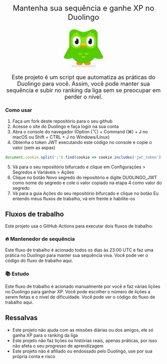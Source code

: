 
<p align="center" style="font-size: 24px;">
Mantenha sua sequência e ganhe XP no Duolingo
</p>

 <p align="center"> <img src="duo.svg" width="128px"/> </p>


<p align="center" style="font-size: 18px;">
  Este projeto é um script que automatiza as práticas do Duolingo para você. Assim, você pode manter sua sequência e subir no ranking da liga sem se preocupar em perder o nível.
</p>


### Como usar

1. Faça um fork deste repositório para o seu github
2. Acesse o site do Duolingo e faça login na sua conta
3. Abra o console do navegador (Option (⌥) + Command (⌘) + J no macOS ou Shift + CTRL + J no Windows/Linux)
4. Obtenha o token JWT executando este código no console e copie o valor (sem as aspas)

```js
document.cookie.split(';').find(cookie => cookie.includes('jwt_token')).split('=')[1]
```

5. Vá para o seu repositório bifurcado e clique em Configurações > Segredos e Variáveis > Ações
6. Clique no botão Novo segredo do repositório e digite DUOLINGO_JWT como nome do segredo e cole o valor copiado na etapa 4 como valor do segredo
7. Vá para a guia Ações do seu repositório bifurcado e clique no botão Eu entendo meus fluxos de trabalho, vá em frente e habilite-os

## Fluxos de trabalho

Este projeto usa o GitHub Actions para executar dois fluxos de trabalho:

### 🔥 Mantenedor de sequência

Este fluxo de trabalho é acionado todos os dias às 23:00 UTC e faz uma prática no Duolingo para manter sua sequência viva. Você pode ver o código do fluxo de trabalho aqui.

### 📚 Estudo

Este fluxo de trabalho é acionado manualmente por você e faz várias lições no Duolingo para ganhar XP. Você pode escolher o número de lições a serem feitas e o nível de dificuldade. Você pode ver o código do fluxo de trabalho aqui.

## Ressalvas

- Este projeto não ajuda com as missões diárias ou dos amigos, ele só ganha XP para o ranking da liga
- Este projeto não faz lições ou histórias reais, apenas práticas, por isso não afeta o seu progresso de aprendizagem
- Este projeto não é afiliado ou endossado pelo Duolingo, use por sua própria conta e risco
#
